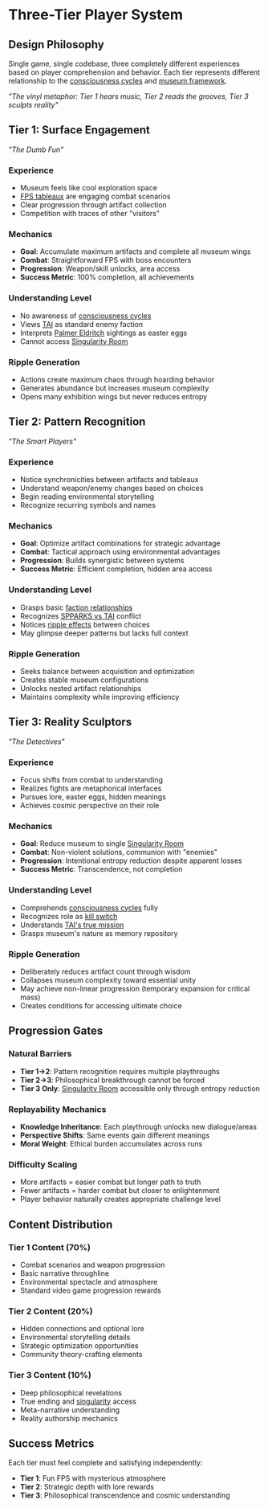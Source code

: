 # Three-Tier Player System

## Design Philosophy
Single game, single codebase, three completely different experiences based on player comprehension and behavior. Each tier represents different relationship to the [consciousness cycles](consciousness-cycles.md) and [museum framework](museum-framework.md).

*"The vinyl metaphor: Tier 1 hears music, Tier 2 reads the grooves, Tier 3 sculpts reality"*

## Tier 1: Surface Engagement
*"The Dumb Fun"*

### Experience
- Museum feels like cool exploration space
- [FPS tableaux](fps-tableaux.md) are engaging combat scenarios
- Clear progression through artifact collection
- Competition with traces of other "visitors"

### Mechanics
- **Goal**: Accumulate maximum artifacts and complete all museum wings
- **Combat**: Straightforward FPS with boss encounters
- **Progression**: Weapon/skill unlocks, area access
- **Success Metric**: 100% completion, all achievements

### Understanding Level
- No awareness of [consciousness cycles](consciousness-cycles.md)
- Views [TAI](tai-overview.md) as standard enemy faction
- Interprets [Palmer Eldritch](palmer-eldritch.md) sightings as easter eggs
- Cannot access [Singularity Room](singularity-room.md)

### Ripple Generation
- Actions create maximum chaos through hoarding behavior
- Generates abundance but increases museum complexity
- Opens many exhibition wings but never reduces entropy

## Tier 2: Pattern Recognition  
*"The Smart Players"*

### Experience
- Notice synchronicities between artifacts and tableaux
- Understand weapon/enemy changes based on choices
- Begin reading environmental storytelling
- Recognize recurring symbols and names

### Mechanics
- **Goal**: Optimize artifact combinations for strategic advantage
- **Combat**: Tactical approach using environmental advantages
- **Progression**: Builds synergistic between systems
- **Success Metric**: Efficient completion, hidden area access

### Understanding Level
- Grasps basic [faction relationships](factions.md)
- Recognizes [SPPARKS vs TAI](reality-types.md) conflict
- Notices [ripple effects](ripple-effects.md) between choices
- May glimpse deeper patterns but lacks full context

### Ripple Generation
- Seeks balance between acquisition and optimization
- Creates stable museum configurations
- Unlocks nested artifact relationships
- Maintains complexity while improving efficiency

## Tier 3: Reality Sculptors
*"The Detectives"*

### Experience
- Focus shifts from combat to understanding
- Realizes fights are metaphorical interfaces
- Pursues lore, easter eggs, hidden meanings
- Achieves cosmic perspective on their role

### Mechanics
- **Goal**: Reduce museum to single [Singularity Room](singularity-room.md)
- **Combat**: Non-violent solutions, communion with "enemies"
- **Progression**: Intentional entropy reduction despite apparent losses
- **Success Metric**: Transcendence, not completion

### Understanding Level
- Comprehends [consciousness cycles](consciousness-cycles.md) fully
- Recognizes role as [kill switch](kill-switch-protocol.md)
- Understands [TAI's true mission](tai-overview.md)
- Grasps museum's nature as memory repository

### Ripple Generation
- Deliberately reduces artifact count through wisdom
- Collapses museum complexity toward essential unity
- May achieve non-linear progression (temporary expansion for critical mass)
- Creates conditions for accessing ultimate choice

## Progression Gates

### Natural Barriers
- **Tier 1→2**: Pattern recognition requires multiple playthroughs
- **Tier 2→3**: Philosophical breakthrough cannot be forced
- **Tier 3 Only**: [Singularity Room](singularity-room.md) accessible only through entropy reduction

### Replayability Mechanics
- **Knowledge Inheritance**: Each playthrough unlocks new dialogue/areas
- **Perspective Shifts**: Same events gain different meanings
- **Moral Weight**: Ethical burden accumulates across runs

### Difficulty Scaling
- More artifacts = easier combat but longer path to truth
- Fewer artifacts = harder combat but closer to enlightenment
- Player behavior naturally creates appropriate challenge level

## Content Distribution

### Tier 1 Content (70%)
- Combat scenarios and weapon progression
- Basic narrative throughline
- Environmental spectacle and atmosphere
- Standard video game progression rewards

### Tier 2 Content (20%)
- Hidden connections and optional lore
- Environmental storytelling details
- Strategic optimization opportunities
- Community theory-crafting elements

### Tier 3 Content (10%)
- Deep philosophical revelations
- True ending and [singularity](singularity-room.md) access
- Meta-narrative understanding
- Reality authorship mechanics

## Success Metrics
Each tier must feel complete and satisfying independently:
- **Tier 1**: Fun FPS with mysterious atmosphere
- **Tier 2**: Strategic depth with lore rewards  
- **Tier 3**: Philosophical transcendence and cosmic understanding